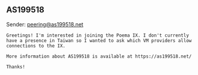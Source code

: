 ## AS199518

Sender: peering@as199518.net

```
Greetings! I'm interested in joining the Poema IX. I don't currently
have a presence in Taiwan so I wanted to ask which VM providers allow
connections to the IX.

More information about AS199518 is available at https://as199518.net/

Thanks!
```
